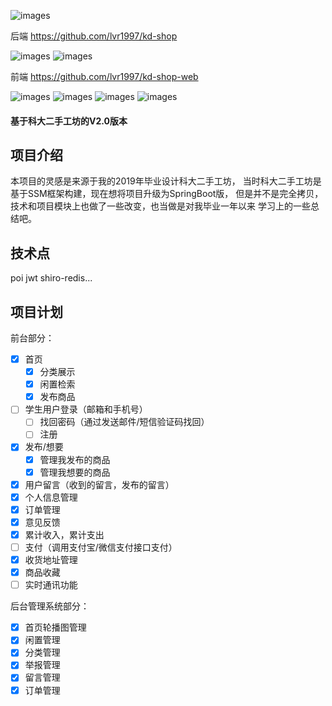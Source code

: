 
![images](https://gitee.com/lvr1997/PicGioRepository/raw/master/img/kdmall-logo.png)

后端 https://github.com/lvr1997/kd-shop

![images](https://img.shields.io/badge/SpringBoot-2.2.7-brightgreen) 
![images](https://img.shields.io/badge/MybatisPlus-3.3-yellowgreen)

前端 https://github.com/lvr1997/kd-shop-web

![images](https://img.shields.io/badge/Vue-2.6-green)
![images](https://img.shields.io/badge/vue--router-3.2-yellow)
![images](https://img.shields.io/badge/ElementUI-2.13-blue)
![images](https://img.shields.io/badge/axios-0.20-green)
#### 基于科大二手工坊的V2.0版本

## 项目介绍
本项目的灵感是来源于我的2019年毕业设计科大二手工坊，
当时科大二手工坊是基于SSM框架构建，现在想将项目升级为SpringBoot版，
但是并不是完全拷贝，技术和项目模块上也做了一些改变，也当做是对我毕业一年以来
学习上的一些总结吧。

## 技术点

poi jwt shiro-redis...

## 项目计划

前台部分：
- [x] 首页
    - [x] 分类展示
    - [x] 闲置检索
    - [x] 发布商品
- [ ] 学生用户登录（邮箱和手机号）
    - [ ] 找回密码（通过发送邮件/短信验证码找回）
    - [ ] 注册
- [x] 发布/想要
    - [x] 管理我发布的商品
    - [x] 管理我想要的商品    
- [x] 用户留言（收到的留言，发布的留言）
- [x] 个人信息管理
- [x] 订单管理
- [x] 意见反馈
- [x] 累计收入，累计支出
- [ ] 支付（调用支付宝/微信支付接口支付）
- [x] 收货地址管理
- [x] 商品收藏
- [ ] 实时通讯功能

后台管理系统部分：

- [x] 首页轮播图管理
- [x] 闲置管理
- [x] 分类管理
- [x] 举报管理
- [x] 留言管理
- [x] 订单管理
